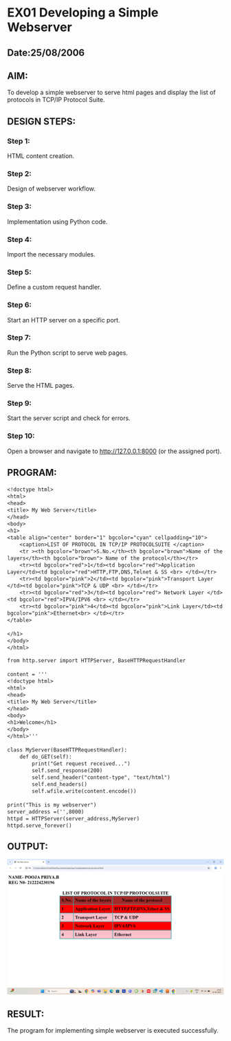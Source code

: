 # EX01 Developing a Simple Webserver
## Date:25/08/2006

## AIM:
To develop a simple webserver to serve html pages and display the list of protocols in TCP/IP Protocol Suite.

## DESIGN STEPS:
### Step 1: 
HTML content creation.

### Step 2:
Design of webserver workflow.

### Step 3:
Implementation using Python code.

### Step 4:
Import the necessary modules.

### Step 5:
Define a custom request handler.

### Step 6:
Start an HTTP server on a specific port.

### Step 7:
Run the Python script to serve web pages.

### Step 8:
Serve the HTML pages.

### Step 9:
Start the server script and check for errors.

### Step 10:
Open a browser and navigate to http://127.0.0.1:8000 (or the assigned port).

## PROGRAM:
```
<!doctype html>
<html>
<head>
<title> My Web Server</title>
</head>
<body>
<h1>
<table align="center" border="1" bgcolor="cyan" cellpadding="10">
    <caption>LIST OF PROTOCOL IN TCP/IP PROTOCOLSUITE </caption>
    <tr ><th bgcolor="brown">S.No.</th><th bgcolor="brown">Name of the layers</th><th bgcolor="brown"> Name of the protocol</th></tr>
    <tr><td bgcolor="red">1</td><td bgcolor="red">Application Layer</td><td bgcolor="red">HTTP,FTP,DNS,Telnet & SS <br> </td></tr>
    <tr><td bgcolor="pink">2</td><td bgcolor="pink">Transport Layer </td><td bgcolor="pink">TCP & UDP <br> </td></tr>
    <tr><td bgcolor="red">3</td><td bgcolor="red"> Network Layer </td><td bgcolor="red">IPV4/IPV6 <br> </td></tr>
    <tr><td bgcolor="pink">4</td><td bgcolor="pink">Link Layer</td><td bgcolor="pink">Ethernet<br> </td></tr>
</table>
   
</h1>
</body>
</html>
```

```
from http.server import HTTPServer, BaseHTTPRequestHandler

content = '''
<!doctype html>
<html>
<head>
<title> My Web Server</title>
</head>
<body>
<h1>Welcome</h1>
</body>
</html>'''

class MyServer(BaseHTTPRequestHandler):
    def do_GET(self):
        print("Get request received...")
        self.send_response(200) 
        self.send_header("content-type", "text/html")       
        self.end_headers()
        self.wfile.write(content.encode())

print("This is my webserver") 
server_address =('',8000)
httpd = HTTPServer(server_address,MyServer)
httpd.serve_forever()
```

## OUTPUT:
![alt text](<exp 1 screenshot.png>)

## RESULT:
The program for implementing simple webserver is executed successfully.